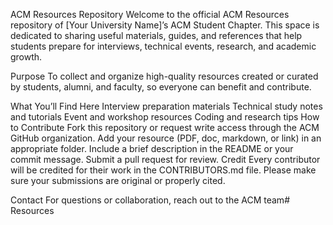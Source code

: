 ACM Resources Repository
Welcome to the official ACM Resources repository of [Your University Name]’s ACM Student Chapter.
This space is dedicated to sharing useful materials, guides, and references that help students prepare for interviews, technical events, research, and academic growth.

Purpose
To collect and organize high-quality resources created or curated by students, alumni, and faculty, so everyone can benefit and contribute.

What You’ll Find Here
Interview preparation materials
Technical study notes and tutorials
Event and workshop resources
Coding and research tips
How to Contribute
Fork this repository or request write access through the ACM GitHub organization.
Add your resource (PDF, doc, markdown, or link) in an appropriate folder.
Include a brief description in the README or your commit message.
Submit a pull request for review.
Credit
Every contributor will be credited for their work in the CONTRIBUTORS.md file.
Please make sure your submissions are original or properly cited.

Contact
For questions or collaboration, reach out to the ACM team# Resources
